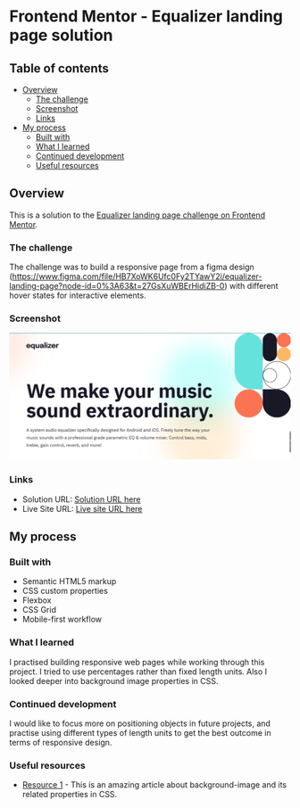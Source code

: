 # Frontend Mentor - Equalizer landing page solution

## Table of contents

- [Overview](#overview)
  - [The challenge](#the-challenge)
  - [Screenshot](#screenshot)
  - [Links](#links)
- [My process](#my-process)
  - [Built with](#built-with)
  - [What I learned](#what-i-learned)
  - [Continued development](#continued-development)
  - [Useful resources](#useful-resources)

## Overview

This is a solution to the [Equalizer landing page challenge on Frontend Mentor](https://www.frontendmentor.io/challenges/equalizer-landing-page-7VJ4gp3DE).

### The challenge

The challenge was to build a responsive page from a figma design (https://www.figma.com/file/HB7XoWK6Ufc0Fy2TYawY2i/equalizer-landing-page?node-id=0%3A63&t=27GsXuWBErHidiZB-0) with different hover states for interactive elements.

### Screenshot

![](./assets/screenshot.png)

### Links

- Solution URL: [Solution URL here](https://github.com/Nuca29/Equalizer-Landing-Page.git)
- Live Site URL: [Live site URL here](https://nuca29.github.io/Equalizer-Landing-Page/)

## My process

### Built with

- Semantic HTML5 markup
- CSS custom properties
- Flexbox
- CSS Grid
- Mobile-first workflow

### What I learned

I practised building responsive web pages while working through this project. I tried to use percentages rather than fixed length units. Also I looked deeper into background image properties in CSS.

### Continued development

I would like to focus more on positioning objects in future projects, and practise using different types of length units to get the best outcome in terms of responsive design.

### Useful resources

- [Resource 1](https://css-tricks.com/almanac/properties/b/background-image/) - This is an amazing article about background-image and its related properties in CSS.
